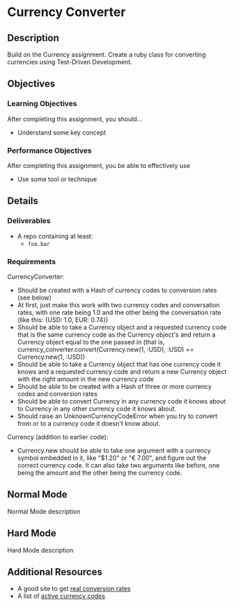 # Currency Converter

## Description

Build on the Currency assignment.  Create a ruby class for converting currencies using Test-Driven Development.

## Objectives

### Learning Objectives

After completing this assignment, you should…

* Understand some key concept

### Performance Objectives

After completing this assignment, you be able to effectively use

* Use some tool or technique

## Details

### Deliverables

* A repo containing at least:
  * `foo.bar`

### Requirements

CurrencyConverter:

* Should be created with a Hash of currency codes to conversion rates (see below)
* At first, just make this work with two currency codes and conversation rates, with one rate being 1.0 and the other being the conversation rate (like this: {USD: 1.0, EUR: 0.74})
* Should be able to take a Currency object and a requested currency code that is the same currency code as the Currency object's and return a Currency object equal to the one passed in (that is, currency_converter.convert(Currency.new(1, :USD), :USD) == Currency.new(1, :USD))
* Should be able to take a Currency object that has one currency code it knows and a requested currency code and return a new Currency object with the right amount in the new currency code
* Should be able to be created with a Hash of three or more currency codes and conversion rates
* Should be able to convert Currency in any currency code it knows about to Currency in any other currency code it knows about.
* Should raise an UnknownCurrencyCodeError when you try to convert from or to a currency code it doesn't know about.

Currency (addition to earlier code):

* Currency.new should be able to take one argument with a currency symbol embedded in it, like "$1.20" or "€ 7.00", and figure out the correct currency code. It can also take two arguments like before, one being the amount and the other being the currency code.

## Normal Mode

Normal Mode description

## Hard Mode

Hard Mode description

## Additional Resources

* A good site to get [real conversion rates](http://www.xe.com/currencyconverter/#rates)
* A list of [active currency codes](https://en.wikipedia.org/wiki/ISO_4217#Active_codes)
